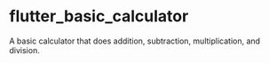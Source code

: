 # flutter_basic_calculator
A basic calculator that does addition, subtraction, multiplication, and division.
